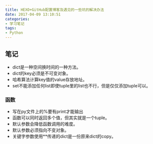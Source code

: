 ```yaml
---
title: HEXO+GitHub配置博客及遇见的一些坑的解决办法
date: 2017-04-09 13:10:51
categories:
- 学习笔记
tags:
- Python
---
```

## 笔记
- dict是一种空间换时间的一种方法。
- dict的key必须是不可变对象。
- 哈希算法计算key值的value存放地址。
- set不能添加任何list即使tuple里的list也不行，但是仅仅添加tuple可以。

### 函数
- 写在py文件上的%要有print才能输出
- 函数可以同时返回多个值，但其实就是一个tuple。
- 默认参数会降低函数调用的难度。
- 默认参数必须指向不变对象。
- 关键字参数使用**传递的dict是一份原来dict的copy。